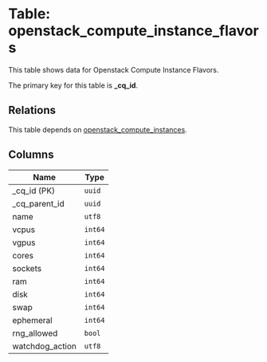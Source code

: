 # Table: openstack_compute_instance_flavors

This table shows data for Openstack Compute Instance Flavors.

The primary key for this table is **_cq_id**.

## Relations

This table depends on [openstack_compute_instances](openstack_compute_instances.md).

## Columns

| Name          | Type          |
| ------------- | ------------- |
|_cq_id (PK)|`uuid`|
|_cq_parent_id|`uuid`|
|name|`utf8`|
|vcpus|`int64`|
|vgpus|`int64`|
|cores|`int64`|
|sockets|`int64`|
|ram|`int64`|
|disk|`int64`|
|swap|`int64`|
|ephemeral|`int64`|
|rng_allowed|`bool`|
|watchdog_action|`utf8`|